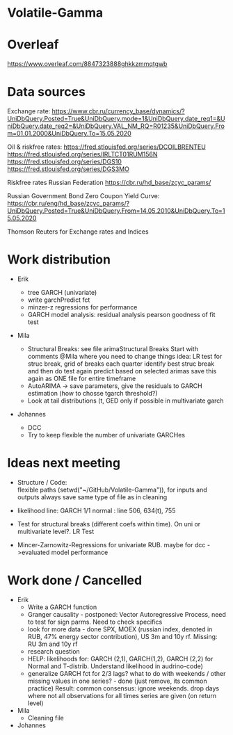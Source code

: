 # Volatile-Gamma

# Overleaf

https://www.overleaf.com/8847323888ghkkzmmqtgwb 


# Data sources
Exchange rate:
https://www.cbr.ru/currency_base/dynamics/?UniDbQuery.Posted=True&UniDbQuery.mode=1&UniDbQuery.date_req1=&UniDbQuery.date_req2=&UniDbQuery.VAL_NM_RQ=R01235&UniDbQuery.From=01.01.2000&UniDbQuery.To=15.05.2020

Oil & riskfree rates:
https://fred.stlouisfed.org/series/DCOILBRENTEU
https://fred.stlouisfed.org/series/IRLTCT01RUM156N
https://fred.stlouisfed.org/series/DGS10
https://fred.stlouisfed.org/series/DGS3MO

Riskfree rates Russian Federation
https://cbr.ru/hd_base/zcyc_params/

Russian Government Bond Zero Coupon Yield Curve:
https://cbr.ru/eng/hd_base/zcyc_params/?UniDbQuery.Posted=True&UniDbQuery.From=14.05.2010&UniDbQuery.To=15.05.2020

Thomson Reuters for Exchange rates and Indices 

# Work distribution
* Erik
  * tree GARCH (univariate)
  * write garchPredict fct
  * minzer-z regressions for performance
  * GARCH model analysis: 
	residual analysis
	pearson goodness of fit test

* Mila
  * Structural Breaks: see file arimaStructural Breaks Start with comments @Mila where you need to change things
	idea: LR test for struc break, grid of breaks each quarter
	identify best struc break and then do test again
	predict based on selected arimas
	save this again as ONE file for entire timeframe
  * AutoARIMA -> save parameters, give the residuals to GARCH estimation (how to chosse tgarch threshold?)
  * Look at tail distributions (t, GED only if possible in multivariate garch
  
* Johannes
  * DCC
  * Try to keep flexible the number of univariate GARCHes
  
# Ideas next meeting
* Structure / Code: 	
	flexible paths (setwd("~/GitHub/Volatile-Gamma")), for inputs and outputs
	always save same type of file as in cleaning
	
* likelihood line: GARCH 1/1 normal : line 506, 634(t), 755

* Test for structural breaks (different coefs within time). On uni or multivariate level?. LR Test
* Mincer-Zarnowitz-Regressions for univariate RUB. maybe for dcc ->evaluated model performance

# Work done / Cancelled
* Erik
  * Write a GARCH function
  * Granger causality - postponed: Vector Autoregressive Process, need to test for sign parms. Need to check specifics
  * look for more data - done
	SPX, MOEX (russian index, denoted in RUB, 47% energy sector contribution), US 3m and 10y rf.
	Missing: RU 3m and 10y rf
  * research question
  * HELP: likelihoods for: GARCH (2,1), GARCH(1,2), GARCH (2,2) for Normal and T-distrib. Understand likelihood in audrino-code)
  * generalize GARCH fct for 2/3 lags?
	what to do with weekends / other missing values in one series? - done (just remove, its common practice)
	Result: common consensus: ignore weekends. drop days where not all observations for all times series are given (on return level)
* Mila
  * Cleaning file
* Johannes

